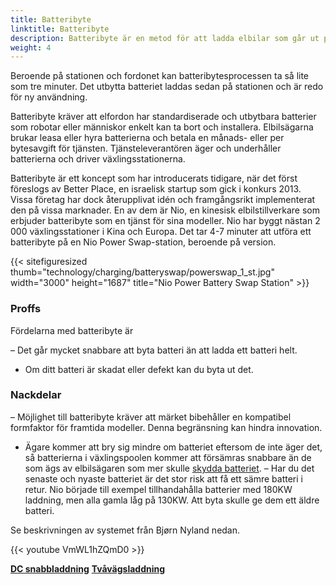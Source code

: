 ```yaml
---
title: Batteribyte
linktitle: Batteribyte
description: Batteribyte är en metod för att ladda elbilar som går ut på att byta ut det tomma batteriet mot ett fulladdat på en dedikerad station.
weight: 4
---
```

<!-- markdownlint-disable MD033 -->
Beroende på stationen och fordonet kan batteribytesprocessen ta så lite som tre minuter. Det utbytta batteriet laddas sedan på stationen och är redo för ny användning.

Batteribyte kräver att elfordon har standardiserade och utbytbara batterier som robotar eller människor enkelt kan ta bort och installera. Elbilsägarna brukar leasa eller hyra batterierna och betala en månads- eller per bytesavgift för tjänsten. Tjänsteleverantören äger och underhåller batterierna och driver växlingsstationerna.

Batteribyte är ett koncept som har introducerats tidigare, när det först föreslogs av Better Place, en israelisk startup som gick i konkurs 2013. Vissa företag har dock återupplivat idén och framgångsrikt implementerat den på vissa marknader. En av dem är Nio, en kinesisk elbilstillverkare som erbjuder batteribyte som en tjänst för sina modeller. Nio har byggt nästan 2 000 växlingsstationer i Kina och Europa. Det tar 4-7 minuter att utföra ett batteribyte på en Nio Power Swap-station, beroende på version.

{{< sitefiguresized thumb="technology/charging/batteryswap/powerswap_1_st.jpg" width="3000" height="1687" title="Nio Power Battery Swap Station" >}}

### Proffs

Fördelarna med batteribyte är

– Det går mycket snabbare att byta batteri än att ladda ett batteri helt.
- Om ditt batteri är skadat eller defekt kan du byta ut det.

### Nackdelar

– Möjlighet till batteribyte kräver att märket bibehåller en kompatibel formfaktor för framtida modeller. Denna begränsning kan hindra innovation.

- Ägare kommer att bry sig mindre om batteriet eftersom de inte äger det, så batterierna i växlingspoolen kommer att försämras snabbare än de som ägs av elbilsägaren som mer skulle [skydda batteriet](../../../guides/protectingbattery/).
– Har du det senaste och nyaste batteriet är det stor risk att få ett sämre batteri i retur. Nio började till exempel tillhandahålla batterier med 180KW laddning, men alla gamla låg på 130KW. Att byta skulle ge dem ett äldre batteri.

Se beskrivningen av systemet från Bjørn Nyland nedan.

{{< youtube VmWL1hZQmD0 >}}

<div class="mt-3 mb-3">
    <a href="../dcfastcharging/" class="text-decoration-none text-black"><strong><i class="bi-arrow-left"></i> DC snabbladdning</strong></a>
    <a href="../bidirectional/" class="text-decoration-none text-black float-end"><strong>Tvåvägsladdning<i class="bi-arrow-right"></i></strong></a>
</div>

